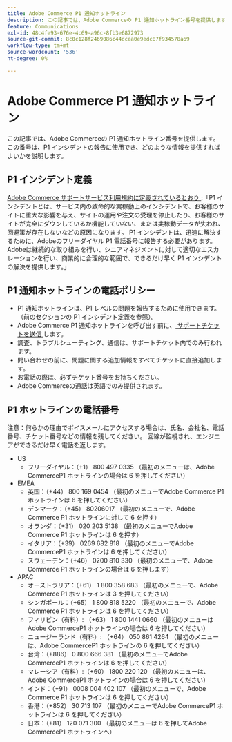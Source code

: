 ```yaml
---
title: Adobe Commerce P1 通知ホットライン
description: この記事では、Adobe Commerceの P1 通知ホットライン番号を提供します。この番号は、P1 インシデントの報告に使用でき、どのような情報を提供すればよいかを説明します。
feature: Communications
exl-id: 48c4fe93-676e-4c69-a96c-8fb3e6872973
source-git-commit: 8c0c128f2469086c44dcea0e9edc87f934578a69
workflow-type: tm+mt
source-wordcount: '536'
ht-degree: 0%

---
```


# Adobe Commerce P1 通知ホットライン

この記事では、Adobe Commerceの P1 通知ホットライン番号を提供します。この番号は、P1 インシデントの報告に使用でき、どのような情報を提供すればよいかを説明します。

## P1 インシデント定義

[Adobe Commerce サポートサービス利用規約に定義されているとおり ](https://www.adobe.com/content/dam/cc/en/legal/terms/enterprise/pdfs/Magento-Support-Services-Terms-and-Conditions.pdf):「P1 インシデントとは、サービス内の致命的な実稼動上のインシデントで、お客様のサイトに重大な影響を与え、サイトの運用や注文の受理を停止したり、お客様のサイトが完全にダウンしているか機能していない、または実稼動データが失われ、回避策が存在しないなどの原因になります。 P1 インシデントは、迅速に解決するために、Adobeのフリーダイヤル P1 電話番号に報告する必要があります。 Adobeは継続的な取り組みを行い、シニアマネジメントに対して適切なエスカレーションを行い、商業的に合理的な範囲で、できるだけ早く P1 インシデントの解決を提供します。」

## P1 通知ホットラインの電話ポリシー

* P1 通知ホットラインは、P1 レベルの問題を報告するために使用できます。 （前のセクションの P1 インシデント定義を参照）。
* Adobe Commerce P1 通知ホットラインを呼び出す前に、[ サポートチケットを送信 ](https://experienceleague.adobe.com/docs/commerce-knowledge-base/kb/help-center-guide/magento-help-center-user-guide.html?lang=en#submit-ticket) します。
* 調査、トラブルシューティング、通信は、サポートチケット内でのみ行われます。
* 問い合わせの前に、問題に関する追加情報をすべてチケットに直接追加します。
* お電話の際は、必ずチケット番号をお持ちください。
* Adobe Commerceの通話は英語でのみ提供されます。

## P1 ホットラインの電話番号

注意：何らかの理由でボイスメールにアクセスする場合は、氏名、会社名、電話番号、チケット番号などの情報を残してください。 回線が監視され、エンジニアができるだけ早く電話を返します。

* US
   * フリーダイヤル：（+1） 800 497 0335 （最初のメニューは、Adobe CommerceP1 ホットラインの場合は 6 を押してください）
* EMEA
   * 英国：（+44） 800 169 0454 （最初のメニューでAdobe Commerce P1 ホットラインは 6 を押してください）
   * デンマーク：（+45） 80206017 （最初のメニューで、Adobe Commerce P1 ホットラインに対して 6 を押す）
   * オランダ：（+31） 020 203 5138 （最初のメニューでAdobe Commerce P1 ホットラインは 6 を押す）
   * イタリア：（+39） 0269 682 818 （最初のメニューでAdobe CommerceP1 ホットラインは 6 を押してください）
   * スウェーデン：（+46） 0200 810 330 （最初のメニューで、Adobe Commerce P1 ホットラインの場合は 6 を押します）
* APAC
   * オーストラリア：（+61） 1 800 358 683 （最初のメニューで、Adobe Commerce P1 ホットラインは 3 を押してください）
   * シンガポール：（+65） 1 800 818 5220 （最初のメニューで、Adobe Commerce P1 ホットラインは 6 を押してください）
   * フィリピン（有料）: （+63） 1 800 1441 0660 （最初のメニューはAdobe CommerceP1 ホットラインの場合は 6 を押してください）
   * ニュージーランド（有料）: （+64） 050 861 4264 （最初のメニューは、Adobe CommerceP1 ホットラインの 6 を押してください）
   * 台湾：（+886） 0 800 666 381 （最初のメニューでAdobe CommerceP1 ホットラインは 6 を押してください）
   * マレーシア（有料）:（+60） 1800 220 120 （最初のメニューは、Adobe CommerceP1 ホットラインの場合は 6 を押してください）
   * インド：（+91） 0008 004 402 107 （最初のメニューで、Adobe Commerce P1 ホットラインは 6 を押してください）
   * 香港：（+852） 30 713 107 （最初のメニューでAdobe CommerceP1 ホットラインは 6 を押してください）
   * 日本：（+81） 120 071 300 （最初のメニューは 6 を押してAdobe CommerceP1 ホットラインへ）
